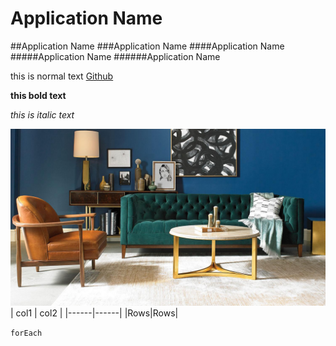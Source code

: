 # Application Name
##Application Name
###Application Name
####Application Name
#####Application Name
######Application Name

this is normal text
[Github](https://github.com/AbdisamedMagan/AbdisamedMagan/tree/main)

**this bold text**

_this is italic text_

![Smile](abdi.jpg)
| col1 | col2 |
|------|------|
|Rows|Rows|

`forEach`
